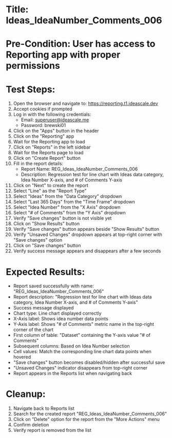 # Title: Ideas_IdeaNumber_Comments_006

# Pre-Condition: User has access to Reporting app with proper permissions

# Test Steps:
1. Open the browser and navigate to: https://reporting.t1.ideascale.dev
2. Accept cookies if prompted
3. Log in with the following credentials:
   - Email: superuser@ideascale.me
   - Password: brewski01
4. Click on the "Apps" button in the header
5. Click on the "Reporting" app
6. Wait for the Reporting app to load
7. Click on "Reports" in the left sidebar
8. Wait for the Reports page to load
9. Click on "Create Report" button
10. Fill in the report details:
    - Report Name: REG_Ideas_IdeaNumber_Comments_006
    - Description: Regression test for line chart with Ideas data category, Idea Number X-axis, and # of Comments Y-axis
11. Click on "Next" to create the report
12. Select "Line" as the "Report Type"
13. Select "Ideas" from the "Data Category" dropdown
14. Select "Last 365 Days" from the "Time Frame" dropdown
15. Select "Idea Number" from the "X Axis" dropdown
16. Select "# of Comments" from the "Y Axis" dropdown
17. Verify "Save changes" button is not visible yet
18. Click on "Show Results" button
19. Verify "Save changes" button appears beside "Show Results" button
20. Verify "Unsaved Changes" dropdown appears at top-right corner with "Save changes" option
21. Click on "Save changes" button
22. Verify success message appears and disappears after a few seconds

# Expected Results:
- Report saved successfully with name: "REG_Ideas_IdeaNumber_Comments_006"
- Report description: "Regression test for line chart with Ideas data category, Idea Number X-axis, and # of Comments Y-axis"
- Success message displayed
- Chart type: Line chart displayed correctly
- X-Axis label: Shows idea number data points
- Y-Axis label: Shows "# of Comments" metric name in the top-right corner of the chart
- First column of table: "Dataset" containing the Y-axis value "# of Comments"
- Subsequent columns: Based on Idea Number selection
- Cell values: Match the corresponding line chart data points when hovered
- "Save changes" button becomes disabled/hidden after successful save
- "Unsaved Changes" indicator disappears from top-right corner
- Report appears in the Reports list when navigating back

# Cleanup:
1. Navigate back to Reports list
2. Search for the created report "REG_Ideas_IdeaNumber_Comments_006"
3. Click on "Delete" option for the report from the "More Actions" menu
4. Confirm deletion
5. Verify report is removed from the list